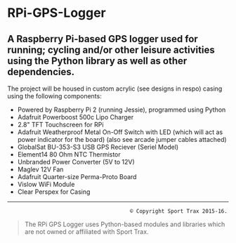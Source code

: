 # RPi-GPS-Logger
A Raspberry Pi-based GPS logger used for running; cycling and/or other leisure activities using the Python library as well as other dependencies.
---
The project will be housed in custom acrylic (see designs in respo) casing using the following components:
 - Powered by Raspberry Pi 2 (running Jessie), programmed using Python
 - Adafruit Powerboost 500c Lipo Charger
 - 2.8" TFT Touchscreen for RPi
 - Adafruit Weatherproof Metal On-Off Switch with LED (which will act as power indicator for the board) (also see arcade jumper cables attached)
 - GlobalSat BU-353-S3 USB GPS Reciever (Seriel Model)
 - Element14 80 Ohm NTC Thermistor
 - Unbranded Power Converter (5V to 12V)
 - Maglev 12V Fan
 - Adafruit Quarter-size Perma-Proto Board
 - Vislow WiFi Module
 - Clear Perspex for Casing

---
                                           © Copyright Sport Trax 2015-16. 
> The RPi GPS Logger uses Python-based modules and libraries which are not owned or affiliated with Sport Trax.
